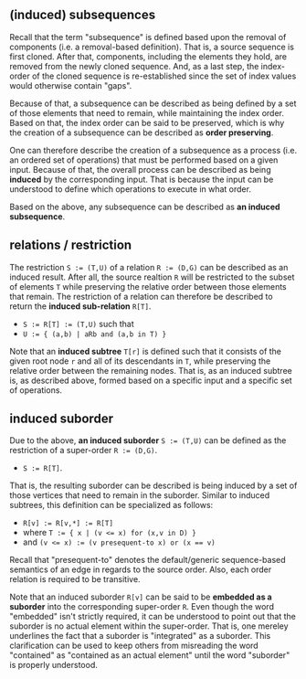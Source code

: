 
<!-- ======================================================================= -->
## (induced) subsequences

Recall that the term "subsequence" is defined based upon the removal of
components (i.e. a removal-based definition). That is, a source sequence is
first cloned. After that, components, including the elements they hold, are
removed from the newly cloned sequence. And, as a last step, the index-order
of the cloned sequence is re-established since the set of index values would
otherwise contain "gaps".

Because of that, a subsequence can be described as being defined by a set of
those elements that need to remain, while maintaining the index order. Based
on that, the index order can be said to be preserved, which is why the creation
of a subsequence can be described as **order preserving**.

One can therefore describe the creation of a subsequence as a process (i.e.
an ordered set of operations) that must be performed based on a given input.
Because of that, the overall process can be described as being **induced**
by the corresponding input. That is because the input can be understood to
define which operations to execute in what order.

Based on the above, any subsequence can be described as **an induced subsequence**.

<!-- ======================================================================= -->
## relations / restriction

The restriction `S := (T,U)` of a relation `R := (D,G)` can be described as
an induced result. After all, the source realtion `R` will be restricted
to the subset of elements `T` while preserving the relative order between
those elements that remain. The restriction of a relation can therefore be
described to return the **induced sub-relation** `R[T]`.

* `S := R[T] := (T,U)` such that
* `U := { (a,b) | aRb and (a,b in T) }`

Note that an **induced subtree** `T[r]` is defined such that it consists of
the given root node `r` and all of its descendants in `T`, while preserving
the relative order between the remaining nodes. That is, as an induced subtree
is, as described above, formed based on a specific input and a specific set
of operations.

<!-- ======================================================================= -->
## induced suborder

Due to the above, **an induced suborder** `S := (T,U)` can be defined as the
restriction of a super-order `R := (D,G)`.

* `S := R[T]`.

That is, the resulting suborder can be described is being induced by a set of
those vertices that need to remain in the suborder. Similar to induced subtrees,
this definition can be specialized as follows:

* `R[v] := R[v,*] := R[T]`
* where `T := { x | (v <= x) for (x,v in D) }`
* and `(v <= x) := (v presequent-to x) or (x == v)`

Recall that "presequent-to" denotes the default/generic sequence-based semantics
of an edge in regards to the source order. Also, each order relation is required
to be transitive.

Note that an induced suborder `R[v]` can be said to be **embedded as a suborder**
into the corresponding super-order `R`. Even though the word "embedded" isn't
strictly required, it can be understood to point out that the suborder is no
actual element within the super-order. That is, one mereley underlines the fact
that a suborder is "integrated" as a suborder. This clarification can be used
to keep others from misreading the word "contained" as "contained as an actual
element" until the word "suborder" is properly understood.
